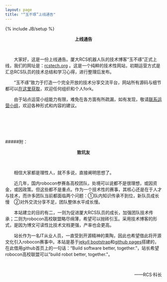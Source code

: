 ```yaml
---
layout: page
title: "“玉不琢”上线通告"
---
```

{% include JB/setup %}

<center>
        <p><b>上线通告</b></p>
</center>
<br>

　　大家好，这是一份上线通告。厦大RCS机器人队的技术博客“玉不琢”正式上线，我们的网址是：[rcstech.org](http://rcstech.org) 。这是一个纯粹的技术性网站，初期运营方式是汇总RCS队员的技术总结和学习心得，进行整理后发布。

　　“玉不琢”致力于打造一个完全开放的技术分享交流平台，网站所有源码与细节都可以[在这里获取](https://github.com/RCSTech/RCSTech.github.io)，欢迎任何组织和个人fork。

　　由于站点运营小组能力有限，难免在各方面有所疏漏，如有发现，敬请[联系运营小组](mailto:kezhang@rcstech.org)，欢迎各种形式和内容的建议。

<br>
<br>
<br>
<br>

#####附：

<center>
<p><b>致坑友</b></p>
</center>
<br>

　　相信大家都是理性人，就不多说，直接阐明思想了。

　　近几年，国内robocon参赛各高校团队，处境可以说都不是很理想，或因资金，或因政策。但这些都不是重点。作为一个技术性的赛事，其核心还是在于人才与技术，而许多团队当前都面临两个问题：①队内知识传承不到位，新队员成长慢　②对外交流分享不足，团队整体水平成长慢。

　　本站建立的目的有二，一则为促进厦大RCS队员的成长，加强团队技术传承；二则为robocon高校联盟略尽绵薄，希望可以抛砖引玉。采用技术博客的形式，是因为博文可读性比技术文档更强，产率也会更高。

　　站长作为一名IT从业人员，一直受到开源精神的熏陶，因此也希望借此将开源文化引入robocon赛事中。本站是基于[jekyll bootstrap](http://jekyllbootstrap.com/)和[github pages](http://pages.github.com/)搭建的，在此借用github首页上的一句话：“Build software better, together.”，站长希望robocon高校联盟可以"build robot better, together."。

<br>
<div>
    <p align="right">——RCS·科长</p>
</div>

<br>
<br>
<br>
